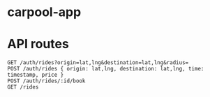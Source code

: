 # carpool-app


# API routes
```
GET /auth/rides?origin=lat,lng&destination=lat,lng&radius= 
POST /auth/rides { origin: lat,lng, destination: lat,lng, time: timestamp, price }
POST /auth/rides/:id/book 
GET /rides
```
